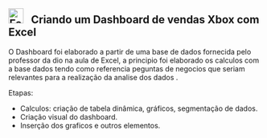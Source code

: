 <img alt= "Foguete"
      Title = "Foguete"
      width = "30px"
       style = "padding-right:10px;" src="https://github.com/user-attachments/assets/e27c8239-875b-40cf-8bfa-660ec24a8fc9" /> 
  Criando um Dashboard de vendas Xbox com Excel
--------------
O Dashboard foi elaborado a partir de uma base de dados fornecida pelo professor da dio na aula de Excel, a principio foi elaborado os calculos com a base dados tendo como referencia peguntas de negocios que seriam relevantes para a realização da analise dos dados .

Etapas:
- Calculos: criação de tabela dinâmica, gráficos, segmentação de dados.
- Criação visual do dashboard.
- Inserção dos graficos e outros elementos.

       
       
